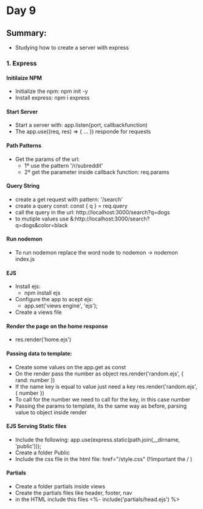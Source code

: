 # Day 9

## Summary: 
* Studying how to create a server with express


### 1. Express
#### Initilaize NPM 
* Initialize the npm: npm init -y
* Install express: npm i express

#### Start Server
* Start a server with: app.listen(port, callbackfunction)
* The app.use((req, res) => { ... }) responde for requests

#### Path Patterns
* Get the params of the url: 
  * 1º use the pattern '/r/subreddit'
  * 2º get the parameter inside callback function: req.params

#### Query String
* create a get request with pattern: '/search'
* create a query const: const { q } = req.query
* call the query in the url: http://localhost:3000/search?q=dogs
* to mutiple values use  &:http://localhost:3000/search?q=dogs&color=black

#### Run nodemon
* To run nodemon replace the word node to nodemon -> nodemon index.js

#### EJS
* Install ejs:
  * npm install ejs
* Configure the app to acept ejs:
  * app.set('views engine', 'ejs');
* Create a views file

#### Render the page on the home response
  * res.render('home.ejs')

#### Passing data to template:
  * Create some values on the app.get as const
  * On the render pass the number as object res.render('random.ejs', { rand: number })
  * If the name key is equal to value just need a key res.render('random.ejs', { number })
  * To call for the number we need to call for the key, in this case number
  * Passing the params to template, its the same way as before, parsing value to object inside render

#### EJS Serving Static files
* Include the following: app.use(express.static(path.join(__dirname, 'public')));
* Create a folder Public
* Include the css file in the html file: href="/style.css" (!!important the / )


#### Partials
* Create a folder partials inside views
* Create the partials files like header, footer, nav
* in the HTML include this files <%- include('partials/head.ejs') %>